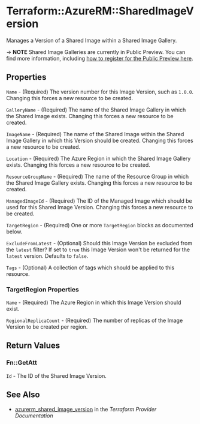 # Terraform::AzureRM::SharedImageVersion

Manages a Version of a Shared Image within a Shared Image Gallery.

-> **NOTE** Shared Image Galleries are currently in Public Preview. You can find more information, including [how to register for the Public Preview here](https://azure.microsoft.com/en-gb/blog/announcing-the-public-preview-of-shared-image-gallery/).

## Properties

`Name` - (Required) The version number for this Image Version, such as `1.0.0`. Changing this forces a new resource to be created.

`GalleryName` - (Required) The name of the Shared Image Gallery in which the Shared Image exists. Changing this forces a new resource to be created.

`ImageName` - (Required) The name of the Shared Image within the Shared Image Gallery in which this Version should be created. Changing this forces a new resource to be created.

`Location` - (Required) The Azure Region in which the Shared Image Gallery exists. Changing this forces a new resource to be created.

`ResourceGroupName` - (Required) The name of the Resource Group in which the Shared Image Gallery exists. Changing this forces a new resource to be created.

`ManagedImageId` - (Required) The ID of the Managed Image which should be used for this Shared Image Version. Changing this forces a new resource to be created.

`TargetRegion` - (Required) One or more `TargetRegion` blocks as documented below.

`ExcludeFromLatest` - (Optional) Should this Image Version be excluded from the `latest` filter? If set to `true` this Image Version won't be returned for the `latest` version. Defaults to `false`.

`Tags` - (Optional) A collection of tags which should be applied to this resource.

### TargetRegion Properties

`Name` - (Required) The Azure Region in which this Image Version should exist.

`RegionalReplicaCount` - (Required) The number of replicas of the Image Version to be created per region.


## Return Values

### Fn::GetAtt

`Id` - The ID of the Shared Image Version.

## See Also

* [azurerm_shared_image_version](https://www.terraform.io/docs/providers/azurerm/r/shared_image_version.html) in the _Terraform Provider Documentation_